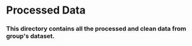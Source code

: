 # **Processed Data**

### This directory contains all the processed and clean data from group's dataset.
<p>&nbsp;</p>